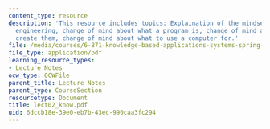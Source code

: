 ```yaml
---
content_type: resource
description: 'This resource includes topics: Explaination of the mindset of knowledge
  engineering, change of mind about what a program is, change of mind about how to
  create them, change of mind about what to use a computer for.'
file: /media/courses/6-871-knowledge-based-applications-systems-spring-2005/6dccb18e39e0eb7b43ec990caa3fc294_lect02_know.pdf
file_type: application/pdf
learning_resource_types:
- Lecture Notes
ocw_type: OCWFile
parent_title: Lecture Notes
parent_type: CourseSection
resourcetype: Document
title: lect02_know.pdf
uid: 6dccb18e-39e0-eb7b-43ec-990caa3fc294
---
```

